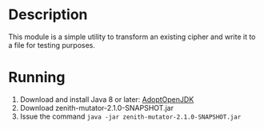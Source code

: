 # Description
This module is a simple utility to transform an existing cipher and write it to a file for testing purposes.

# Running
1. Download and install Java 8 or later: [AdoptOpenJDK](https://adoptopenjdk.net/)
2. Download zenith-mutator-2.1.0-SNAPSHOT.jar
3. Issue the command `java -jar zenith-mutator-2.1.0-SNAPSHOT.jar`